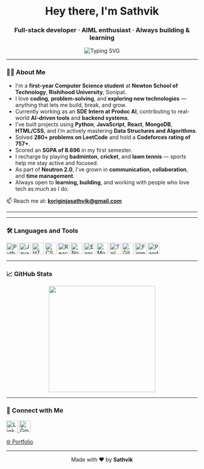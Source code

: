 
<h1 align="center">Hey there, I'm Sathvik</h1>
<h3 align="center">Full-stack developer · AIML enthusiast · Always building & learning</h3>

<p align="center">
  <img src="https://readme-typing-svg.herokuapp.com?font=Fira+Code&size=22&duration=4000&pause=1000&color=00C7FF&width=435&lines=Full-stack+Developer;AIML+Enthusiast;Always+learning+something+new!" alt="Typing SVG" />
</p>

---
### 🧑‍💻 About Me

- I'm a **first-year Computer Science student** at **Newton School of Technology**, **Rishihood University**, Sonipat.
- I love **coding**, **problem-solving**, and **exploring new technologies** — anything that lets me build, break, and grow.
- Currently working as an **SDE Intern at Prodoc AI**, contributing to real-world **AI-driven tools** and **backend systems**.
- I've built projects using **Python**, **JavaScript**, **React**, **MongoDB**, **HTML/CSS**, and I’m actively mastering **Data Structures and Algorithms**.
- Solved **280+ problems on LeetCode** and hold a **Codeforces rating of 757+**.
- Scored an **SGPA of 8.696** in my first semester.
- I recharge by playing **badminton**, **cricket**, and **lawn tennis** — sports help me stay active and focused.
- As part of **Neutron 2.0**, I've grown in **communication, collaboration**, and **time management**.
- Always open to **learning, building**, and working with people who love tech as much as I do.

📫 Reach me at: **koriginjasathvik@gmail.com**

---

---

### 🛠️ Languages and Tools

<p align="left">
  <!-- Programming Languages -->
  <img src="https://cdn.jsdelivr.net/gh/devicons/devicon/icons/python/python-original.svg" height="30" alt="Python" />
  <img src="https://cdn.jsdelivr.net/gh/devicons/devicon/icons/javascript/javascript-original.svg" height="30" alt="JavaScript" />
  <img src="https://cdn.jsdelivr.net/gh/devicons/devicon/icons/html5/html5-original.svg" height="30" alt="HTML5" />
  <img src="https://cdn.jsdelivr.net/gh/devicons/devicon/icons/css3/css3-original.svg" height="30" alt="CSS3" />

  <!-- Frameworks and Libraries -->
  <img src="https://cdn.jsdelivr.net/gh/devicons/devicon/icons/react/react-original.svg" height="30" alt="React" />
  <img src="https://cdn.jsdelivr.net/gh/devicons/devicon/icons/nodejs/nodejs-original.svg" height="30" alt="Node.js" />
  <img src="https://cdn.jsdelivr.net/gh/devicons/devicon/icons/express/express-original.svg" height="30" alt="Express.js" />
  <img src="https://cdn.jsdelivr.net/gh/devicons/devicon/icons/mongodb/mongodb-original.svg" height="30" alt="MongoDB" />
  <img src="https://img.icons8.com/color/48/000000/tailwindcss.png" height="30" alt="Tailwind CSS"/>

  <!-- Tools & Platforms -->
  <img src="https://cdn.jsdelivr.net/gh/devicons/devicon/icons/git/git-original.svg" height="30" alt="Git" />
  <img src="https://cdn.jsdelivr.net/gh/devicons/devicon/icons/figma/figma-original.svg" height="30" alt="Figma" />

  <!-- AI & Data -->
  <img src="https://cdn.jsdelivr.net/gh/devicons/devicon/icons/pandas/pandas-original.svg" height="30" alt="Pandas" />
</p>

---

### 📈 GitHub Stats

<p align="center">
  <img src="https://github-readme-stats.vercel.app/api?username=sathvik89&show_icons=true&theme=tokyonight" height="280" />
</p>


---

### 🔗 Connect with Me

<p align="left">
  <a href="https://www.linkedin.com/in/sathvik-koriginja-846b1631a/" target="_blank">
    <img src="https://cdn.jsdelivr.net/gh/devicons/devicon/icons/linkedin/linkedin-original.svg" height="30" alt="LinkedIn" />
  </a>
  <a href="mailto:koriginjasathvik@gmail.com">
    <img src="https://img.icons8.com/color/48/000000/gmail--v1.png" height="30" alt="Gmail"/>
  </a>
  <div></div>
  <a href="https://sathviks-portfolio.vercel.app" target="_blank">
    🌐 Portfolio
  </a>
</p>

---

<p align="center">
  Made with ❤️ by <strong>Sathvik</strong>
</p>
